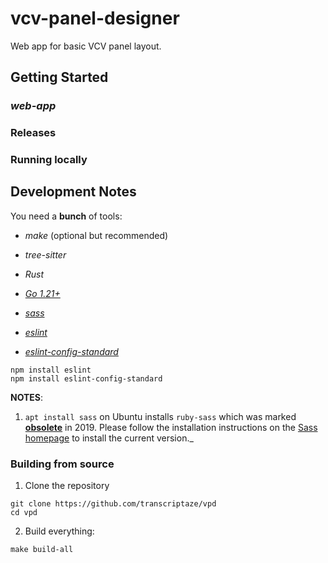 # vcv-panel-designer

Web app for basic VCV panel layout.

## Getting Started

### _web-app_

### Releases

### Running locally

## Development Notes

You need a **bunch** of tools:

- _make_ (optional but recommended)
- _tree-sitter_
- _Rust_
- [_Go 1.21+_](https://go.dev)

- [_sass_](https://sass-lang.com)

- [_eslint_](https://eslint.org)
- [_eslint-config-standard_](https://www.npmjs.com/package/eslint-config-standard)
```
npm install eslint
npm install eslint-config-standard
```

**NOTES**: 

1. `apt install sass` on Ubuntu installs `ruby-sass` which was marked **[obsolete](https://sass-lang.com/ruby-sass)**
   in 2019. Please follow the installation instructions on the [Sass homepage](https://sass-lang.com) to install
   the current version._


### Building from source

1. Clone the repository

```
git clone https://github.com/transcriptaze/vpd
cd vpd
```

2. Build everything:
```
make build-all
```
